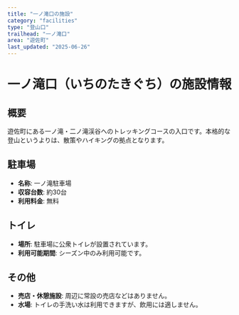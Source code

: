 ```yaml
---
title: "一ノ滝口の施設"
category: "facilities"
type: "登山口"
trailhead: "一ノ滝口"
area: "遊佐町"
last_updated: "2025-06-26"
---
```


# 一ノ滝口（いちのたきぐち）の施設情報

## 概要
遊佐町にある一ノ滝・二ノ滝渓谷へのトレッキングコースの入口です。本格的な登山というよりは、散策やハイキングの拠点となります。

## 駐車場
- **名称**: 一ノ滝駐車場
- **収容台数**: 約30台
- **利用料金**: 無料

## トイレ
- **場所**: 駐車場に公衆トイレが設置されています。
- **利用可能期間**: シーズン中のみ利用可能です。

## その他
- **売店・休憩施設**: 周辺に常設の売店などはありません。
- **水場**: トイレの手洗い水は利用できますが、飲用には適しません。